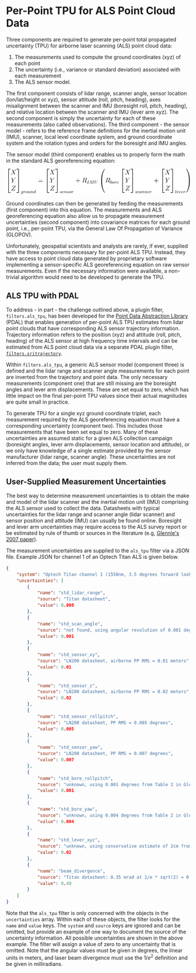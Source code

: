 # Per-Point TPU for ALS Point Cloud Data

Three components are required to generate per-point total propagated uncertainty (TPU) for airborne laser scanning (ALS) point cloud data:

1. The measurements used to compute the ground coordinates (xyz) of each point
2. The uncertainty (i.e., variance or standard deviation) associated with each measurement
3. The ALS sensor model. 

The first component consists of lidar range, scanner angle, sensor location (lon/lat/height or xyz), sensor attitude (roll, pitch, heading), axes misalignment between the scanner and IMU (boresight roll, pitch, heading), and relative location between the scanner and IMU (lever arm xyz). The second component is simply the uncertainty for each of these measurements (also called observations). The third component - the sensor model - refers to the reference frame definitions for the inertial motion unit (IMU), scanner, local level coordinate system, and ground coordinate system and the rotation types and orders for the boresight and IMU angles. 

The sensor model (third component) enables us to properly form the math in the standard ALS georeferencing equation:

![](img/LidarEqn.svg)

Ground coordinates can then be generated by feeding the measurements (first component) into this equation. The measurements and ALS georeferencing equation also allow us to propagate measurement uncertainties (second component) into covariance matrices for each ground point, i.e., per-point TPU, via the General Law Of Propagation of Variance (GLOPOV).

Unfortunately, geospatial scientists and analysts are rarely, if ever, supplied with the three components necessary for per-point ALS TPU. Instead, they have access to point cloud data generated by proprietary software implementing a sensor-specific ALS georeferencing equation on raw sensor measurements. Even if the necessary information were available, a non-trivial algorithm would need to be developed to generate the TPU. 


## ALS TPU with PDAL

To address - in part - the challenge outlined above, a plugin filter, `filters.als_tpu`, has been developed for the [Point Data Abstraction Library](https://pdal.io/) (PDAL) that enables generation of per-point ALS TPU estimates from lidar point clouds that have corresponding ALS sensor trajectory information. Trajectory information refers to the position (xyz) and attitude (roll, pitch, heading) of the ALS sensor at high frequency time intervals and can be estimated from ALS point cloud data via a separate PDAL plugin filter, [`filters.sritrajectory`](https://github.com/CRREL/pdal-return-info-trajectory). 

Within `filters.als_tpu`, a generic ALS sensor model (component three) is defined and the lidar range and scanner angle measurements for each point are inverted from the trajectory and point data. The only necessary measurements (component one) that are still missing are the boresight angles and lever arm displacements. These are set equal to zero, which has little impact on the final per-point TPU values since their actual magnitudes are quite small in practice. 

To generate TPU for a single xyz ground coordinate triplet, each measurement required by the ALS georeferencing equation must have a corresponding uncertainty (component two). This includes those measurements that have been set equal to zero. Many of these uncertainties are assumed static for a given ALS collection campaign (boresight angles, lever arm displacements, sensor location and attitude), or we only have knowledge of a single estimate provided by the sensor manufacturer (lidar range, scanner angle). These uncertainties are not inferred from the data; the user must supply them.


## User-Supplied Measurement Uncertainties

The best way to determine measurement uncertainties is to obtain the make and model of the lidar scanner and the inertial motion unit (IMU) comprising the ALS sensor used to collect the data. Datasheets with typical uncertainties for the lidar range and scanner angle (lidar scanner) and sensor position and attitude (IMU) can usually be found online. Boresight and lever arm uncertainties may require access to the ALS survey report or be estimated by rule of thumb or sources in the literature (e.g, [Glennie's 2007 paper](https://www.degruyter.com/document/doi/10.1515/jag.2007.017/html)).

The measurement uncertainties are supplied to the `als_tpu` filter via a JSON file. Example JSON for channel 1 of an Optech Titan ALS is given below.

```json
{
    "system": "Optech Titan channel 1 (1550nm, 3.5 degrees forward looking) with a Northrup Grumman LN200",
    "uncertainties": [
        {
            "name": "std_lidar_range",
            "source": "Titan datasheet",
            "value": 0.008
        },
        {
            "name": "std_scan_angle",
            "source": "not found, using angular resolution of 0.001 deg from Optech 3100 shown in Glennie's 2007 JAG paper",
            "value": 0.001
        },
        {
            "name": "std_sensor_xy",
            "source": "LN200 datasheet, airborne PP RMS = 0.01 meters",
            "value": 0.01
        },
        {
            "name": "std_sensor_z",
            "source": "LN200 datasheet, airborne PP RMS = 0.02 meters",
            "value": 0.02
        },
        {
            "name": "std_sensor_rollpitch",
            "source": "LN200 datasheet, PP RMS = 0.005 degrees",
            "value": 0.005
        },
        {
            "name": "std_sensor_yaw",
            "source": "LN200 datasheet, PP RMS = 0.007 degrees",
            "value": 0.007
        },
        {
            "name": "std_bore_rollpitch",
            "source": "unknown, using 0.001 degrees from Table 2 in Glennie's 2007 JAG paper",
            "value": 0.001
        },
        {
            "name": "std_bore_yaw",
            "source": "unknown, using 0.004 degrees from Table 2 in Glennie's 2007 JAG paper",
            "value": 0.004
        },
        {
            "name": "std_lever_xyz",
            "source": "unknown, using conservative estimate of 2cm from Glennie's 2007 JAG paper",
            "value": 0.02
        },
        {
            "name": "beam_divergence",
            "source": "Titan datasheet: 0.35 mrad at 1/e * sqrt(2) = 0.49 mrad at 1/e^2",
            "value": 0.49
        }
    ]
}
```

Note that the `als_tpu` filter is only concerned with the objects in the `uncertainties` array. Within each of these objects, the filter looks for the `name` and `value` keys. The `system` and `source` keys are ignored and can be omitted, but provide an example of one way to document the source of the uncertainty information. All possible uncertainties are shown in the above example. The filter will assign a value of zero to any uncertainty that is omitted. Note that the angular values must be given in degrees, the linear units in meters, and laser beam divergence must use the $1/e^2$ definition and be given in milliradians. 
